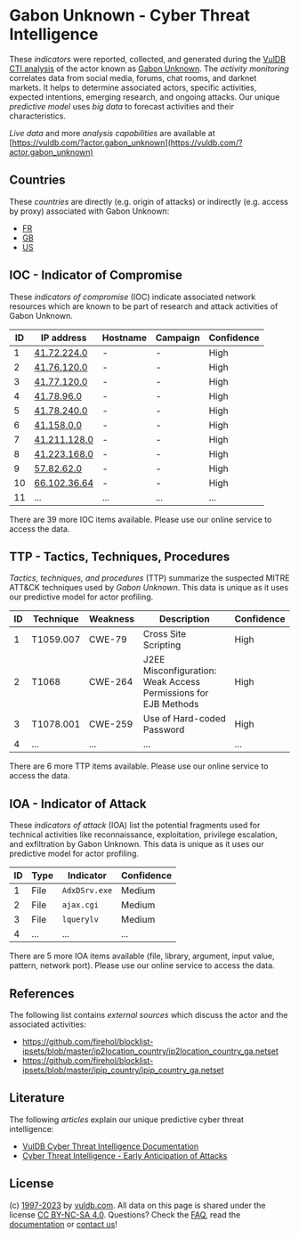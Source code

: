 # Gabon Unknown - Cyber Threat Intelligence

These _indicators_ were reported, collected, and generated during the [VulDB CTI analysis](https://vuldb.com/?kb.cti) of the actor known as [Gabon Unknown](https://vuldb.com/?actor.gabon_unknown). The _activity monitoring_ correlates data from social media, forums, chat rooms, and darknet markets. It helps to determine associated actors, specific activities, expected intentions, emerging research, and ongoing attacks. Our unique _predictive model_ uses _big data_ to forecast activities and their characteristics.

_Live data_ and more _analysis capabilities_ are available at [https://vuldb.com/?actor.gabon_unknown](https://vuldb.com/?actor.gabon_unknown)

## Countries

These _countries_ are directly (e.g. origin of attacks) or indirectly (e.g. access by proxy) associated with Gabon Unknown:

* [FR](https://vuldb.com/?country.fr)
* [GB](https://vuldb.com/?country.gb)
* [US](https://vuldb.com/?country.us)

## IOC - Indicator of Compromise

These _indicators of compromise_ (IOC) indicate associated network resources which are known to be part of research and attack activities of Gabon Unknown.

ID | IP address | Hostname | Campaign | Confidence
-- | ---------- | -------- | -------- | ----------
1 | [41.72.224.0](https://vuldb.com/?ip.41.72.224.0) | - | - | High
2 | [41.76.120.0](https://vuldb.com/?ip.41.76.120.0) | - | - | High
3 | [41.77.120.0](https://vuldb.com/?ip.41.77.120.0) | - | - | High
4 | [41.78.96.0](https://vuldb.com/?ip.41.78.96.0) | - | - | High
5 | [41.78.240.0](https://vuldb.com/?ip.41.78.240.0) | - | - | High
6 | [41.158.0.0](https://vuldb.com/?ip.41.158.0.0) | - | - | High
7 | [41.211.128.0](https://vuldb.com/?ip.41.211.128.0) | - | - | High
8 | [41.223.168.0](https://vuldb.com/?ip.41.223.168.0) | - | - | High
9 | [57.82.62.0](https://vuldb.com/?ip.57.82.62.0) | - | - | High
10 | [66.102.36.64](https://vuldb.com/?ip.66.102.36.64) | - | - | High
11 | ... | ... | ... | ...

There are 39 more IOC items available. Please use our online service to access the data.

## TTP - Tactics, Techniques, Procedures

_Tactics, techniques, and procedures_ (TTP) summarize the suspected MITRE ATT&CK techniques used by _Gabon Unknown_. This data is unique as it uses our predictive model for actor profiling.

ID | Technique | Weakness | Description | Confidence
-- | --------- | -------- | ----------- | ----------
1 | T1059.007 | CWE-79 | Cross Site Scripting | High
2 | T1068 | CWE-264 | J2EE Misconfiguration: Weak Access Permissions for EJB Methods | High
3 | T1078.001 | CWE-259 | Use of Hard-coded Password | High
4 | ... | ... | ... | ...

There are 6 more TTP items available. Please use our online service to access the data.

## IOA - Indicator of Attack

These _indicators of attack_ (IOA) list the potential fragments used for technical activities like reconnaissance, exploitation, privilege escalation, and exfiltration by Gabon Unknown. This data is unique as it uses our predictive model for actor profiling.

ID | Type | Indicator | Confidence
-- | ---- | --------- | ----------
1 | File | `AdxDSrv.exe` | Medium
2 | File | `ajax.cgi` | Medium
3 | File | `lquerylv` | Medium
4 | ... | ... | ...

There are 5 more IOA items available (file, library, argument, input value, pattern, network port). Please use our online service to access the data.

## References

The following list contains _external sources_ which discuss the actor and the associated activities:

* https://github.com/firehol/blocklist-ipsets/blob/master/ip2location_country/ip2location_country_ga.netset
* https://github.com/firehol/blocklist-ipsets/blob/master/ipip_country/ipip_country_ga.netset

## Literature

The following _articles_ explain our unique predictive cyber threat intelligence:

* [VulDB Cyber Threat Intelligence Documentation](https://vuldb.com/?kb.cti)
* [Cyber Threat Intelligence - Early Anticipation of Attacks](https://www.scip.ch/en/?labs.20201022)

## License

(c) [1997-2023](https://vuldb.com/?kb.changelog) by [vuldb.com](https://vuldb.com/?kb.about). All data on this page is shared under the license [CC BY-NC-SA 4.0](https://creativecommons.org/licenses/by-nc-sa/4.0/). Questions? Check the [FAQ](https://vuldb.com/?kb.faq), read the [documentation](https://vuldb.com/?kb) or [contact us](https://vuldb.com/?contact)!
